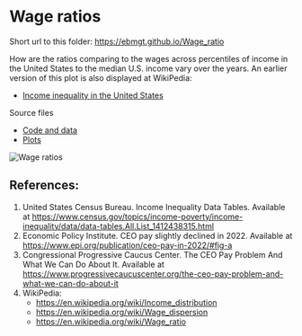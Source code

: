 # Wage ratios

Short url to this folder: https://ebmgt.github.io/Wage_ratio

How are the ratios comparing to the wages across percentiles of income in the United States to the median U.S. income vary over the years. An earlier version of this plot is also displayed at WikiPedia:
* [Income inequality in the United States](https://en.wikipedia.org/wiki/Income_inequality_in_the_United_States)

Source files
* [Code and data](../main/files/Code%20and%20data)
* [Plots](../main/files/Plots)

 ![Wage ratios](../main/files/Plots/Income_distribution_v3--2025-02-09.png)
 
## References:
1. United States Census Bureau. Income Inequality Data Tables. Available at https://www.census.gov/topics/income-poverty/income-inequality/data/data-tables.All.List_1412438315.html
2. Economic Policy Institute. CEO pay slightly declined in 2022. Available at https://www.epi.org/publication/ceo-pay-in-2022/#fig-a
3. Congressional Progressive Caucus Center. The CEO Pay Problem And What We Can Do About It. Available at https://www.progressivecaucuscenter.org/the-ceo-pay-problem-and-what-we-can-do-about-it
4. WikiPedia:
   - https://en.wikipedia.org/wiki/Income_distribution
   - https://en.wikipedia.org/wiki/Wage_dispersion
   - https://en.wikipedia.org/wiki/Wage_ratio
